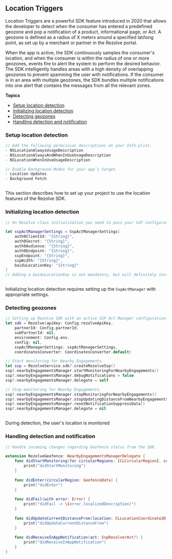 ## Location Triggers

Location Triggers are a powerful SDK feature introduced in 2020 that allows the developer to detect when the consumer has entered a predefined geozone and pop a notification of a product, informational page, or Act. A geozone is defined as a radius of X meters around a specified lat/long point, as set up by a merchant or partner in the Rezolve portal.

When the app is active, the SDK continuously samples the consumer's location, and when the consumer is within the radius of one or more geozones, events fire to alert the system to perform the desired behavior. The SDK intelligently handles areas with a high density of overlapping geozones to prevent spamming the user with notifications. If the consumer is in an area with multiple geozones, the SDK bundles multiple notifications into one alert that contains the messages from all the relevant zones.

**Topics**

* <a href="#setup-location-detection">Setup location detection</a>
* <a href="#initializing-location-detection">Initializing location detection</a>
* <a href="#detecting-geozones">Detecting geozones</a>
* <a href="#handling-detection-and-notification">Handling detection and notification</a>

### Setup location detection

```swift
// Add the following permission descriptions on your Info.plist.
- NSLocationAlwaysUsageDescription
- NSLocationAlwaysAndWhenInUseUsageDescription
- NSLocationWhenInUseUsageDescription

// Enable Background Modes for your app’s target.
- Location Updates
- Background Fetch
```
```java

```

This section describes how to set up your project to use the location features of the Rezolve SDK.  

### Initializing location detection

```swift
// On Rezolve class initialization you need to pass your SSP configuration into sspActManagerSettings parameter, which is a class of RezolveSDK.SspActManagerSettings. As an example, it has the following structure.

let sspActManagerSettings = SspActManagerSettings(
    auth0ClientId: "{String}",
    auth0Secret: "{String}",
    auth0Audience: "{String}",
    auth0Endpoint: "{String}",
    sspEndpoint: "{String}",
    sspWidth: "{String}",
    baiduLocationKey: "{String}"
)
// Adding a baiduLocationKey is not mandatory, but will definitely increase tracking accuraccy if you are targeting regions located in China mainland.
```
```kotlin

```

Initializing location detection requires setting up the `SspActManager` with appropriate settings.

### Detecting geozones

```swift
// Setting up Rezolve SDK with an active SSP Act Manager configuration.
let sdk = Rezolve(apiKey: Config.rezolveApiKey,
    partnerId: Config.partnerId,
    subPartnerId: nil,
    environment: Config.env,
    config: nil,
    sspActManagerSettings: sspActManagerSettings,
    coordinatesConverter: CoordinatesConverter.default)

// Start monitoring for Nearby Engagements.
let ssp = RezolveService.sdk?.createRezolveSsp()
ssp?.nearbyEngagementsManager.startMonitoringForNearbyEngagements()
ssp?.nearbyEngagementsManager.debugNotifications = false
ssp?.nearbyEngagementsManager.delegate = self

// Stop monitoring for Nearby Engagements.
ssp?.nearbyEngagementsManager.stopMonitoringForNearbyEngagements()
ssp?.nearbyEngagementsManager.stopUpdatingDistanceFromNearbyEngagements()
ssp?.nearbyEngagementsManager.resetNotificationSuppressData()
ssp?.nearbyEngagementsManager.delegate = nil
```
```java
```

During detection, the user's location is monitored 

### Handling detection and notification

```swift
// Handle incoming changes regarding Geofence status from the SDK.

extension RezolveGeofence: NearbyEngagementsManagerDelegate {
    func didStartMonitoring(for circularRegions: [CLCircularRegion], coordinate: CLLocationCoordinate2D, radius: Int) {
        print("didStartMonitoring")
    }
    
    func didEnter(circularRegion: GeofenceData) {
        print("didEnter")
    }
    
    func didFail(with error: Error) {
        print("didFail -> \(error.localizedDescription)")
    }
    
    func didUpdateCurrentDistanceFrom(location: CLLocationCoordinate2D, geofences: [GeofenceData], beacons: [BeaconData]) {
        print("didUpdateCurrentDistanceFrom")
    }
    
    func didReceiveInAppNotification(act: SspResolverAct?) {
        print("didReceiveInAppNotification")
    }
}
```
```java
```